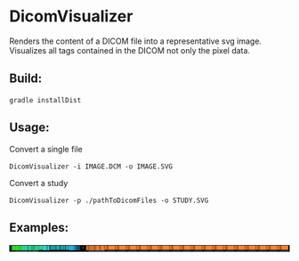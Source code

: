 # DicomVisualizer

Renders the content of a DICOM file into a representative svg image.
Visualizes all tags contained in the DICOM not only the pixel data.

## Build:

    gradle installDist


## Usage:
Convert a single file

    DicomVisualizer -i IMAGE.DCM -o IMAGE.SVG

Convert a study

    DicomVisualizer -p ./pathToDicomFiles -o STUDY.SVG
    

## Examples:

![alt text](./examples/dcm_image.svg "One DICOM file")

